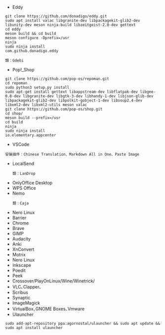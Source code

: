 * Eddy
```
git clone https://github.com/donadigo/eddy.git
sudo apt install valac libgranite-dev libpackagekit-glib2-dev libunity-dev meson ninja-build libzeitgeist-2.0-dev gettext 
cd eddy 
meson build && cd build 
meson configure -Dprefix=/usr 
ninja 
sudo ninja install 
com.github.donadigo.eddy 
```
```
類：Gdebi
```
* Pop!_Shop
```
git clone https://github.com/pop-os/repoman.git
cd repoman
sudo python3 setup.py install
sudo apt-get install gettext libappstream-dev libflatpak-dev libgee-0.8-dev libgranite-dev libgtk-3-dev libhandy-1-dev libjson-glib-dev libpackagekit-glib2-dev libpolkit-gobject-1-dev libsoup2.4-dev libxml2-dev libxml2-utils meson valac
git clone https://github.com/pop-os/shop.git
cd shop/
meson build --prefix=/usr
cd build
ninja
sudo ninja install
io.elementary.appcenter
```
* VSCode
```
安裝插件：Chinese Translation、Markdown All in One、Paste Image
```
* LocalSend
  ```
  類：LanDrop
  ```
* OnlyOffice Desktop
* WPS Office
* Nemo
  ```
  類：Caja
  ```
* Nero Linux
* Barrier
* Chrome
* Brave
* GIMP
* Audacity
* Anki
* XnConvert
* Motrix
* Nero Linux
* Inkscape
* Poedit
* Peek
* Crossover/PlayOnLinux/Wine/Winetrick/
* VLC､Clapper､
* Scribus
* Synaptic
* ImageMagick
* VirtualBox､GNOME Boxes､Vmware
* Ulauncher

```
sudo add-apt-repository ppa:agornostal/ulauncher && sudo apt update && sudo apt install ulauncher
```

